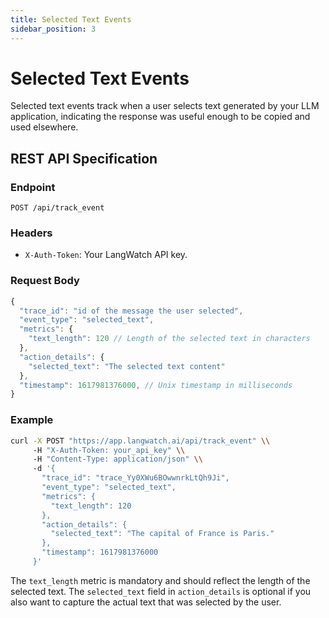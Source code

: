 ```yaml
---
title: Selected Text Events
sidebar_position: 3
---
```


# Selected Text Events

Selected text events track when a user selects text generated by your LLM application, indicating the response was useful enough to be copied and used elsewhere.

## REST API Specification

### Endpoint

`POST /api/track_event`

### Headers

- `X-Auth-Token`: Your LangWatch API key.

### Request Body

```javascript
{
  "trace_id": "id of the message the user selected",
  "event_type": "selected_text",
  "metrics": {
    "text_length": 120 // Length of the selected text in characters
  },
  "action_details": {
    "selected_text": "The selected text content"
  },
  "timestamp": 1617981376000, // Unix timestamp in milliseconds
}
```

### Example

```bash
curl -X POST "https://app.langwatch.ai/api/track_event" \\
     -H "X-Auth-Token: your_api_key" \\
     -H "Content-Type: application/json" \\
     -d '{
       "trace_id": "trace_Yy0XWu6BOwwnrkLtQh9Ji",
       "event_type": "selected_text",
       "metrics": {
         "text_length": 120
       },
       "action_details": {
         "selected_text": "The capital of France is Paris."
       },
       "timestamp": 1617981376000
     }'
```

The `text_length` metric is mandatory and should reflect the length of the selected text. The `selected_text` field in `action_details` is optional if you also want to capture the actual text that was selected by the user.
